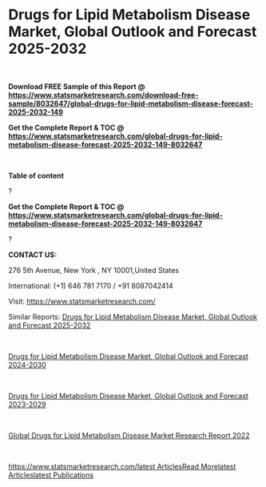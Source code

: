 <h1>Drugs for Lipid Metabolism Disease Market, Global Outlook and Forecast 2025-2032</h1><br/><p><strong>Download FREE Sample of this Report @ <a href="https://www.statsmarketresearch.com/download-free-sample/8032647/global-drugs-for-lipid-metabolism-disease-forecast-2025-2032-149">https://www.statsmarketresearch.com/download-free-sample/8032647/global-drugs-for-lipid-metabolism-disease-forecast-2025-2032-149</a></strong></p>
 
 
 
 <div><b>Get the Complete Report & TOC @ <a href="https://www.statsmarketresearch.com/global-drugs-for-lipid-metabolism-disease-forecast-2025-2032-149-8032647">https://www.statsmarketresearch.com/global-drugs-for-lipid-metabolism-disease-forecast-2025-2032-149-8032647</a></b></div>
 
 
 
 <p><br />
 
 <b>Table of content</b></p>
 
 
 
 <p>? </p>
 
 
 
 <div><b>Get the Complete Report & TOC @ <a href="https://www.statsmarketresearch.com/global-drugs-for-lipid-metabolism-disease-forecast-2025-2032-149-8032647">https://www.statsmarketresearch.com/global-drugs-for-lipid-metabolism-disease-forecast-2025-2032-149-8032647</a></b></div>
 
 
 
 <p>? </p>
 
 
 
 <p><b>CONTACT US:</b><br />
 
 276 5th Avenue, New York , NY 10001,United States<br />
 
 International: (+1) 646 781 7170 / +91 8087042414<br />
 
 Visit: <a href="https://www.statsmarketresearch.com/">https://www.statsmarketresearch.com/</a><br />
 
 Similar Reports: <a href="https://www.statsmarketresearch.com/global-drugs-for-lipid-metabolism-disease-forecast-2025-2032-149-8032647">Drugs for Lipid Metabolism Disease Market, Global Outlook and Forecast 2025-2032</a><br />
 
 <br />
 
 <a href="https://www.statsmarketresearch.com/global-drugs-for-lipid-metabolism-disease-forecast-2025-2032-149-8032647">Drugs for Lipid Metabolism Disease Market, Global Outlook and Forecast 2024-2030</a><br />
 
 <br />
 
 <a href="https://www.statsmarketresearch.com/global-drugs-for-lipid-metabolism-disease-forecast-2025-2032-149-8032647">Drugs for Lipid Metabolism Disease Market, Global Outlook and Forecast 2023-2029</a><br />
 
 <br />
 
 <a href="https://www.statsmarketresearch.com/global-drugs-for-lipid-metabolism-disease-forecast-2025-2032-149-8032647">Global Drugs for Lipid Metabolism Disease Market Research Report 2022</a><br />
 
 <br />
 
 <a href="https://gyeongbokgung.com">https://www.statsmarketresearch.com/</a><a href="https://hallyeomaritime.com">latest Articles</a><a href="https://jingwansa.com">Read More</a><a href="https://nguoiviet.jp/">latest Articles</a><a href="https://www.intelmarketresearch.com/">latest Publications</a></p>